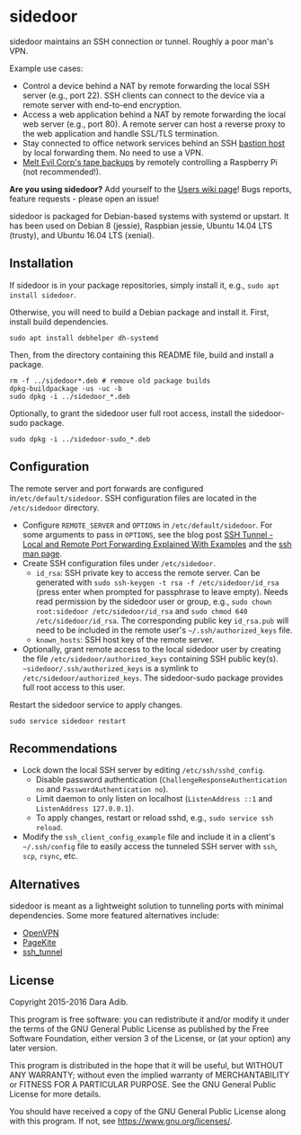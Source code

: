 # sidedoor

sidedoor maintains an SSH connection or tunnel. Roughly a poor man's VPN.

Example use cases:

 * Control a device behind a NAT by remote forwarding the
   local SSH server (e.g., port 22).
   SSH clients can connect to the device via a remote server
   with end-to-end encryption.
 * Access a web application behind a NAT by remote forwarding the
   local web server (e.g., port 80).
   A remote server can host a reverse proxy to the web application
   and handle SSL/TLS termination.
 * Stay connected to office network services behind an
   SSH [bastion host](https://en.wikipedia.org/wiki/Bastion_host)
   by local forwarding them. No need to use a VPN.
 * [Melt Evil Corp's tape backups](https://www.forbes.com/sites/abigailtracy/2015/07/15/hacking-the-hacks-mr-robot-episode-four-sam-esmail/)
   by remotely controlling a Raspberry Pi (not recommended!).

**Are you using sidedoor?** Add yourself to the
[Users wiki page](https://github.com/daradib/sidedoor/wiki/Users)!
Bugs reports, feature requests - please open an issue!

sidedoor is packaged for Debian-based systems with systemd or upstart.
It has been used on Debian 8 (jessie), Raspbian jessie,
Ubuntu 14.04 LTS (trusty), and Ubuntu 16.04 LTS (xenial).

## Installation

If sidedoor is in your package repositories, simply install it, e.g.,
`sudo apt install sidedoor`.

Otherwise, you will need to build a Debian package and install it.
First, install build dependencies.

    sudo apt install debhelper dh-systemd

Then, from the directory containing this README file, build and install
a package.

    rm -f ../sidedoor*.deb # remove old package builds
    dpkg-buildpackage -us -uc -b
    sudo dpkg -i ../sidedoor_*.deb

Optionally, to grant the sidedoor user full root access,
install the sidedoor-sudo package.

    sudo dpkg -i ../sidedoor-sudo_*.deb

## Configuration

The remote server and port forwards are configured in`/etc/default/sidedoor`.
SSH configuration files are located in the `/etc/sidedoor` directory.

 * Configure `REMOTE_SERVER` and `OPTIONS` in `/etc/default/sidedoor`.
   For some arguments to pass in `OPTIONS`, see the blog post
   [SSH Tunnel - Local and Remote Port Forwarding Explained With Examples](https://blog.trackets.com/2014/05/17/ssh-tunnel-local-and-remote-port-forwarding-explained-with-examples.html)
   and the [ssh man page](https://linux.die.net/man/1/ssh).
 * Create SSH configuration files under `/etc/sidedoor`.
   - `id_rsa`: SSH private key to access the remote server.
     Can be generated with `sudo ssh-keygen -t rsa -f /etc/sidedoor/id_rsa`
     (press enter when prompted for passphrase to leave empty).
     Needs read permission by the sidedoor user or group, e.g.,
     `sudo chown root:sidedoor /etc/sidedoor/id_rsa` and
     `sudo chmod 640 /etc/sidedoor/id_rsa`.
     The corresponding public key `id_rsa.pub` will need to be included in
     the remote user's `~/.ssh/authorized_keys` file.
   - `known_hosts`: SSH host key of the remote server.
 * Optionally, grant remote access to the local sidedoor user by creating
   the file `/etc/sidedoor/authorized_keys` containing SSH public key(s).
   `~sidedoor/.ssh/authorized_keys` is a symlink to
   `/etc/sidedoor/authorized_keys`.
   The sidedoor-sudo package provides full root access to this user.

Restart the sidedoor service to apply changes.

    sudo service sidedoor restart

## Recommendations

 * Lock down the local SSH server by editing `/etc/ssh/sshd_config`.
   - Disable password authentication
     (`ChallengeResponseAuthentication no` and `PasswordAuthentication no`).
   - Limit daemon to only listen on localhost
     (`ListenAddress ::1` and `ListenAddress 127.0.0.1`).
   - To apply changes, restart or reload sshd, e.g.,
     `sudo service ssh reload`.
 * Modify the `ssh_client_config_example` file and include it in a client's
   `~/.ssh/config` file to easily access the tunneled SSH server
   with `ssh`, `scp`, `rsync`, etc.

## Alternatives

sidedoor is meant as a lightweight solution to tunneling ports
with minimal dependencies. Some more featured alternatives include:

 * [OpenVPN](https://en.wikipedia.org/wiki/OpenVPN)
 * [PageKite](https://github.com/pagekite/PyPagekite/)
 * [ssh_tunnel](http://sshtunnel.sourceforge.net/)

## License

Copyright 2015-2016 Dara Adib.

This program is free software: you can redistribute it and/or modify
it under the terms of the GNU General Public License as published by
the Free Software Foundation, either version 3 of the License, or
(at your option) any later version.

This program is distributed in the hope that it will be useful,
but WITHOUT ANY WARRANTY; without even the implied warranty of
MERCHANTABILITY or FITNESS FOR A PARTICULAR PURPOSE.  See the
GNU General Public License for more details.

You should have received a copy of the GNU General Public License
along with this program.  If not, see <https://www.gnu.org/licenses/>.
